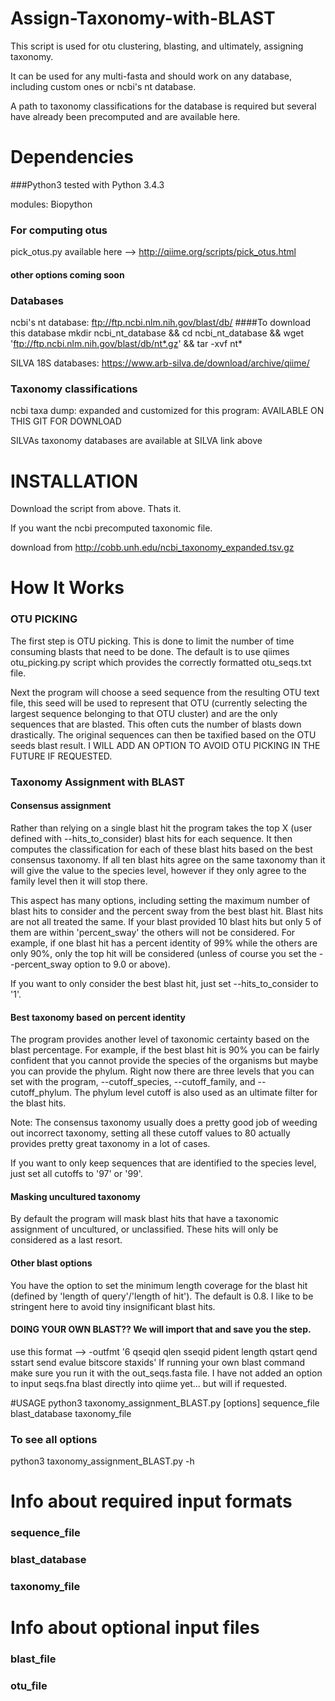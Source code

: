# Assign-Taxonomy-with-BLAST
This script is used for otu clustering, blasting, and ultimately, assigning taxonomy.

It can be used for any multi-fasta and should work on any database, including custom ones or ncbi's nt database.

A path to taxonomy classifications for the database is required but several have already been precomputed and are available here.


# Dependencies
###Python3
tested with Python 3.4.3

modules: Biopython
### For computing otus
pick_otus.py
available here --> http://qiime.org/scripts/pick_otus.html
#### other options coming soon

### Databases
ncbi's nt database: ftp://ftp.ncbi.nlm.nih.gov/blast/db/
####To download this database
mkdir ncbi_nt_database && cd ncbi_nt_database && wget 'ftp://ftp.ncbi.nlm.nih.gov/blast/db/nt*.gz' && tar -xvf nt*

SILVA 18S databases: https://www.arb-silva.de/download/archive/qiime/
### Taxonomy classifications
ncbi taxa dump: expanded and customized for this program: AVAILABLE ON THIS GIT FOR DOWNLOAD

SILVAs taxonomy databases are available at SILVA link above

# INSTALLATION
Download the script from above. Thats it.

If you want the ncbi precomputed taxonomic file. 

download from http://cobb.unh.edu/ncbi_taxonomy_expanded.tsv.gz

# How It Works

### OTU PICKING
The first step is OTU picking. This is done to limit the number of time consuming blasts that need to be done.
The default is to use qiimes otu_picking.py script which provides the correctly formatted otu_seqs.txt file.

Next the program will choose a seed sequence from the resulting OTU text file, this seed will be used to represent that OTU (currently selecting the largest sequence belonging to that OTU cluster) and are the only sequences that are blasted.
This often cuts the number of blasts down drastically. The original sequences can then be taxified based on the OTU seeds blast result.
I WILL ADD AN OPTION TO AVOID OTU PICKING IN THE FUTURE IF REQUESTED.

### Taxonomy Assignment with BLAST

#### Consensus assignment
Rather than relying on a single blast hit the program takes the top X (user defined with --hits_to_consider) blast hits for each sequence.
It then computes the classification for each of these blast hits based on the best consensus taxonomy. If all ten blast hits agree on the same taxonomy than it will give the value to the species level, however if they only agree to the family level then it will stop there.

This aspect has many options, including setting the maximum number of blast hits to consider and the percent sway from the best blast hit. Blast hits are not all treated the same. If your blast provided 10 blast hits but only 5 of them are within 'percent_sway' the others will not be considered. For example, if one blast hit has a percent identity of 99% while the others are only 90%, only the top hit will be considered (unless of course you set the --percent_sway option to 9.0 or above). 

If you want to only consider the best blast hit, just set --hits_to_consider to '1'.


#### Best taxonomy based on percent identity
The program provides another level of taxonomic certainty based on the blast percentage. For example, if the best blast hit is 90% you can be fairly confident that you cannot provide the species of the organisms but maybe you can provide the phylum. Right now there are three levels that you can set with the program, --cutoff_species, --cutoff_family, and --cutoff_phylum. The phylum level cutoff is also used as an ultimate filter for the blast hits.

Note: The consensus taxonomy usually does a pretty good job of weeding out incorrect taxonomy, setting all these cutoff values to 80 actually provides pretty great taxonomy in a lot of cases.

If you want to only keep sequences that are identified to the species level, just set all cutoffs to '97' or '99'.

#### Masking uncultured taxonomy
By default the program will mask blast hits that have a taxonomic assignment of uncultured, or unclassified. These hits will only be considered as a last resort.


#### Other blast options
You have the option to set the minimum length coverage for the blast hit (defined by 'length of query'/'length of hit'). The default is 0.8. I like to be stringent here to avoid tiny insignificant blast hits.


#### DOING YOUR OWN BLAST?? We will import that and save you the step.
use this format --> -outfmt '6 qseqid qlen sseqid pident length qstart qend sstart send evalue bitscore staxids'
If running your own blast command make sure you run it with the out_seqs.fasta file. I have not added an option to input seqs.fna blast directly into qiime yet… but will if requested.


#USAGE
python3 taxonomy_assignment_BLAST.py [options] sequence_file blast_database taxonomy_file
### To see all options
python3 taxonomy_assignment_BLAST.py -h

# Info about required input formats

### sequence_file
### blast_database
### taxonomy_file

# Info about optional input files

### blast_file
### otu_file


